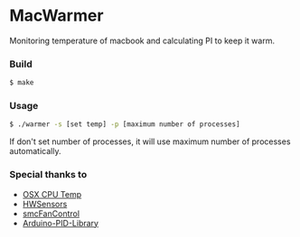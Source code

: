 # MacWarmer
Monitoring temperature of macbook and calculating PI to keep it warm.

### Build

```sh
$ make
```

### Usage

```sh
$ ./warmer -s [set temp] -p [maximum number of processes]
```

If don't set number of processes, it will use maximum number of processes automatically.

### Special thanks to

* [OSX CPU Temp](https://github.com/lavoiesl/osx-cpu-temp)
* [HWSensors](https://github.com/kozlek/HWSensors)
* [smcFanControl](https://github.com/hholtmann/smcFanControl/tree/master/smc-command)
* [Arduino-PID-Library](https://github.com/br3ttb/Arduino-PID-Library)